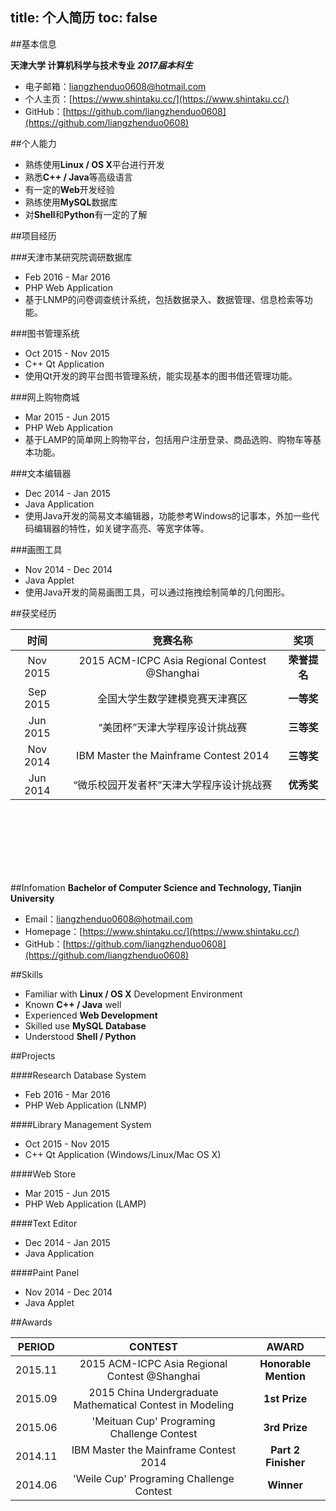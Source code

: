 title: 个人简历
toc: false
---

##基本信息

**天津大学 计算机科学与技术专业** ***2017届本科生***

+ 电子邮箱：[liangzhenduo0608@hotmail.com](mailto:liangzhenduo0608@hotmail.com)
+ 个人主页：[https://www.shintaku.cc/](https://www.shintaku.cc/)
+ GitHub：[https://github.com/liangzhenduo0608](https://github.com/liangzhenduo0608)

##个人能力

+ 熟练使用**Linux / OS X**平台进行开发
+ 熟悉**C++ / Java**等高级语言
+ 有一定的**Web**开发经验
+ 熟练使用**MySQL**数据库
+ 对**Shell**和**Python**有一定的了解

##项目经历

###天津市某研究院调研数据库

+ Feb 2016 - Mar 2016
+ PHP Web Application
+ 基于LNMP的问卷调查统计系统，包括数据录入、数据管理、信息检索等功能。

###图书管理系统

+ Oct 2015 - Nov 2015
+ C++ Qt Application
+ 使用Qt开发的跨平台图书管理系统，能实现基本的图书借还管理功能。

###网上购物商城

+ Mar 2015 - Jun 2015
+ PHP Web Application
+ 基于LAMP的简单网上购物平台，包括用户注册登录、商品选购、购物车等基本功能。

###文本编辑器

+ Dec 2014 - Jan 2015
+ Java Application
+ 使用Java开发的简易文本编辑器，功能参考Windows的记事本，外加一些代码编辑器的特性，如关键字高亮、等宽字体等。

###画图工具

+ Nov 2014 - Dec 2014
+ Java Applet
+ 使用Java开发的简易画图工具，可以通过拖拽绘制简单的几何图形。

##获奖经历

|<div style="text-align:center">时间</div>|<div style="text-align:center">竞赛名称</div>|<div style="text-align:center">奖项</div>|
|-|-|-|
|<div style="text-align:center">Nov 2015|<div style="text-align:center">2015 ACM-ICPC Asia Regional Contest @Shanghai |<div style="text-align:center">**荣誉提名** |
|<div style="text-align:center">Sep 2015|<div style="text-align:center">全国大学生数学建模竞赛天津赛区                     |<div style="text-align:center">**一等奖**             |
|<div style="text-align:center">Jun 2015|<div style="text-align:center">“美团杯”天津大学程序设计挑战赛                     |<div style="text-align:center">**三等奖**             |
|<div style="text-align:center">Nov 2014|<div style="text-align:center">IBM Master the Mainframe Contest 2014         |<div style="text-align:center">**三等奖**             |
|<div style="text-align:center">Jun 2014|<div style="text-align:center">“微乐校园开发者杯”天津大学程序设计挑战赛             |<div style="text-align:center">**优秀奖**             |

<br><br><br><br><br><br>

##Infomation
**Bachelor of Computer Science and Technology, Tianjin University**

+ Email：[liangzhenduo0608@hotmail.com](mailto:liangzhenduo0608@hotmail.com)
+ Homepage：[https://www.shintaku.cc/](https://www.shintaku.cc/)
+ GitHub：[https://github.com/liangzhenduo0608](https://github.com/liangzhenduo0608)

##Skills

+ Familiar with **Linux / OS X** Development Environment
+ Known **C++ / Java** well
+ Experienced **Web Development**
+ Skilled use **MySQL Database**
+ Understood **Shell / Python**

##Projects

####Research Database System

+ Feb 2016 - Mar 2016
+ PHP Web Application (LNMP)

####Library Management System

+ Oct 2015 - Nov 2015
+ C++ Qt Application (Windows/Linux/Mac OS X)

####Web Store

+ Mar 2015 - Jun 2015
+ PHP Web Application (LAMP)

####Text Editor

+ Dec 2014 - Jan 2015
+ Java Application

####Paint Panel

+ Nov 2014 - Dec 2014
+ Java Applet

##Awards

|<div style="text-align:center">PERIOD</div>|<div style="text-align:center">CONTEST</div>|<div style="text-align:center">AWARD</div>|
|-|-|-|
|<div style="text-align:center">2015.11|<div style="text-align:center">2015 ACM-ICPC Asia Regional Contest @Shanghai |<div style="text-align:center">**Honorable Mention** |
|<div style="text-align:center">2015.09|<div style="text-align:center">2015 China Undergraduate Mathematical Contest in Modeling                     |<div style="text-align:center">**1st Prize**             |
|<div style="text-align:center">2015.06|<div style="text-align:center">'Meituan Cup' Programing Challenge Contest                     |<div style="text-align:center">**3rd Prize**             |
|<div style="text-align:center">2014.11|<div style="text-align:center">IBM Master the Mainframe Contest 2014         |<div style="text-align:center">**Part 2 Finisher**             |
|<div style="text-align:center">2014.06|<div style="text-align:center">'Weile Cup' Programing Challenge Contest             |<div style="text-align:center">**Winner**             |